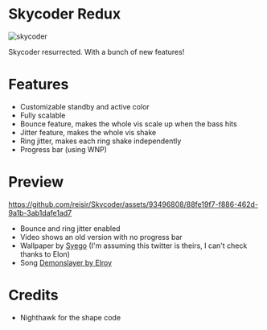 # Skycoder Redux

![skycoder](https://github.com/reisir/Skycoder/assets/93496808/00b8c883-f468-49de-84d1-e52d24bf867d)

Skycoder resurrected. With a bunch of new features! 

# Features

- Customizable standby and active color
- Fully scalable
- Bounce feature, makes the whole vis scale up when the bass hits
- Jitter feature, makes the whole vis shake
- Ring jitter, makes each ring shake independently
- Progress bar (using WNP)

# Preview

https://github.com/reisir/Skycoder/assets/93496808/88fe19f7-f886-462d-9a1b-3ab1dafe1ad7

- Bounce and ring jitter enabled
- Video shows an old version with no progress bar
- Wallpaper by [Syego](https://twitter.com/syego) (I'm assuming this twitter is theirs, I can't check thanks to Elon)
- Song [Demonslayer by Elroy](https://soundcloud.com/elr_oy/demonslayer) 

# Credits

- Nighthawk for the shape code
